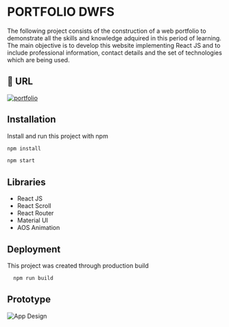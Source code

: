 # PORTFOLIO DWFS

The following project consists of the construction of a web portfolio to demonstrate all the skills and knowledge adquired in this period of learning. The main objective is to develop this website implementing React JS and to include professional information, contact details and the set of technologies which are being used. 

## 🔗 URL
[![portfolio](https://i.postimg.cc/j2Yhkq9J/clickmebtn.png)](https://github.com/PaulinaCarcamo/PortfolioDwfs0304)

## Installation

Install and run this project with npm

```bash
npm install 
```
```bash
npm start 
```

## Libraries

- React JS
- React Scroll
- React Router
- Material UI
- AOS Animation

## Deployment

This project was created through production build

```bash
  npm run build
```

## Prototype

![App Design](https://i.postimg.cc/qq9SMdzs/Untitled-1.png)
